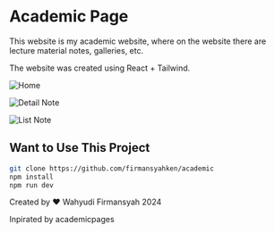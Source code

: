 # Academic Page

This website is my academic website, where on the website there are lecture material notes, galleries, etc.

The website was created using React + Tailwind.


![Home](https://github.com/firmansyahken/academic/assets/66572675/bdfeb4c5-fd59-493c-9ec2-3877a6e6c643)

![Detail Note](https://github.com/firmansyahken/academic/assets/66572675/b0be76ad-ae95-4c1e-8d2e-c8123ccf2423)

![List Note](https://github.com/firmansyahken/academic/assets/66572675/b0a67bb3-ccb0-4e22-a5df-4732fbe64b90)


## Want to Use This Project

```sh
git clone https://github.com/firmansyahken/academic
npm install
npm run dev
```

Created by ❤️ Wahyudi Firmansyah 2024

Inpirated by academicpages
